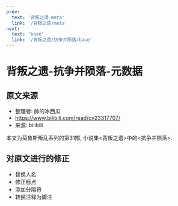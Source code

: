 ```yaml
---
prev:
  text: '背叛之遗-meta'
  link: '/背叛之遗/meta'
next:
  text: 'base'
  link: '/背叛之遗/抗争并陨落/base'
---
```


# 背叛之遗-抗争并陨落-元数据

## 原文来源

+ 整理者: 帥的冰西瓜
+ <https://www.bilibili.com/read/cv23317707/>
+ 来源: bilibili

本文为荷鲁斯叛乱系列的第31部, 小说集<背叛之遗>中的<抗争并陨落>.

## 对原文进行的修正

+ 替换人名
+ 修正标点
+ 添加分隔符
+ 转换注释为脚注
